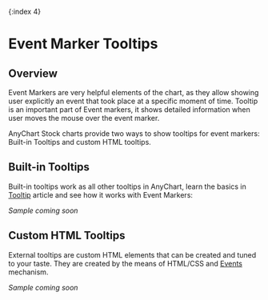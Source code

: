 {:index 4}

# Event Marker Tooltips

## Overview

Event Markers are very helpful elements of the chart, as they allow showing user explicitly an event that took place at a specific moment of time. Tooltip is an important part of Event markers, it shows detailed information when user moves the mouse over the event marker.

AnyChart Stock charts provide two ways to show tooltips for event markers: Built-in Tooltips and custom HTML tooltips.

## Built-in Tooltips

Built-in tooltips work as all other tooltips in AnyChart, learn the basics in [Tooltip](../../Common_Settings/Tooltip) article and see how it works with Event Markers:

*Sample coming soon*

## Custom HTML Tooltips

External tooltips are custom HTML elements that can be created and tuned to your taste. They are created by the means of HTML/CSS and [Events](Events) mechanism.

*Sample coming soon*